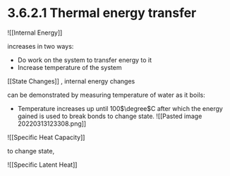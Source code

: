 # 3.6.2.1 Thermal energy transfer
![[Internal Energy]] 

increases in two ways:
- Do work on the system to transfer energy to it
- Increase temperature of the system

[[State Changes]] , internal energy changes

can be demonstrated by measuring temperature of water as it boils:
- Temperature increases up until 100$\degree$C after which the energy gained is used to break bonds to change state.
![[Pasted image 20220313123308.png]]

![[Specific Heat Capacity]]

to change state,

![[Specific Latent Heat]]